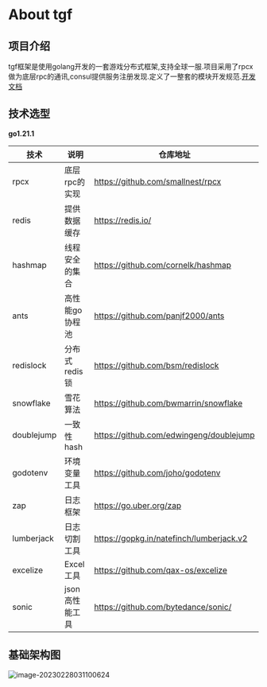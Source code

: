 # About tgf
## 项目介绍

​	tgf框架是使用golang开发的一套游戏分布式框架,支持全球一服.项目采用了rpcx做为底层rpc的通讯,consul提供服务注册发现.定义了一整套的模块开发规范.[开发文档](https://github.com/thkhxm/tgf/tree/develop/doc)

## 技术选型

**go1.21.1**

| 技术       | 说明           | 仓库地址                                 |
| ---------- | -------------- | ---------------------------------------- |
| rpcx       | 底层rpc的实现  | https://github.com/smallnest/rpcx        |
| redis      | 提供数据缓存   | https://redis.io/                        |
| hashmap    | 线程安全的集合 | https://github.com/cornelk/hashmap       |
| ants       | 高性能go协程池 | https://github.com/panjf2000/ants        |
| redislock  | 分布式redis锁  | https://github.com/bsm/redislock         |
| snowflake  | 雪花算法       | https://github.com/bwmarrin/snowflake    |
| doublejump | 一致性hash     | https://github.com/edwingeng/doublejump  |
| godotenv   | 环境变量工具   | https://github.com/joho/godotenv         |
| zap        | 日志框架       | https://go.uber.org/zap                  |
| lumberjack | 日志切割工具   | https://gopkg.in/natefinch/lumberjack.v2 |
| excelize   | Excel工具      | https://github.com/qax-os/excelize       |
| sonic      | json高性能工具 | https://github.com/bytedance/sonic/      |

## 基础架构图

![image-20230228031100624](http://oss.yamigame.net/picgo/image-20230228031100624.png)

#### 